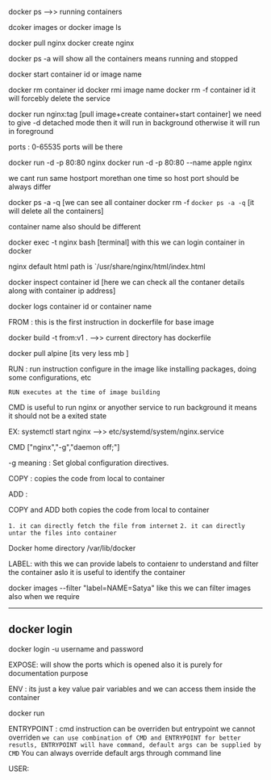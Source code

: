 docker ps -->> running containers

dcoker images or docker image ls

docker pull nginx
docker create nginx

docker ps -a will show all the containers means running and stopped

docker start container id or image name

docker rm container id
docker rmi image name
docker rm -f container id it will forcebly delete the service

docker run nginx:tag [pull image+create container+start container]
we need to give -d detached mode then it will run in background otherwise it will run in foreground

ports : 0-65535 ports will be there

docker run -d -p 80:80 nginx
docker run -d -p 80:80 --name apple nginx

we cant run same hostport morethan one time
so host port should be always differ

docker ps -a -q [we can see all container
docker rm -f `docker ps -a -q` [it will delete all the containers]

container name also should be different

docker exec -t nginx bash [terminal] with this we can login container in docker

nginx default html path is `/usr/share/nginx/html/index.html

docker inspect container id [here we can check all the contaner details along with container ip address]

docker logs container id or container name


FROM : this is the first instruction in dockerfile for base image

docker build -t from:v1 . -->> current directory has dockerfile

docker pull alpine [its very less mb ]

RUN : run instruction configure in the image like installing packages, doing some configurations, etc


`RUN executes at the time of image building`


CMD is useful to run nginx or anyother service to run background it means it should not be a exited state

EX: systemctl start nginx -->> etc/systemd/system/nginx.service

CMD ["nginx","-g","daemon off;"]

-g meaning : Set global configuration directives.

COPY : copies the code from local to container

ADD :

COPY and ADD both copies the code from local to container

`1. it can directly fetch the file from internet`
`2. it can directly untar the files into container`

Docker home directory /var/lib/docker

LABEL: 
with this we can provide labels to contaienr to understand and filter the container aslo it is useful to identify the container

docker images --filter "label=NAME=Satya"
like this we can filter images also when we require

-----
## docker login
docker login -u username
and password

EXPOSE: 
will show the ports which is opened also it is purely for documentation purpose

ENV :
its just a key value pair variables and we can access them inside the container

docker run 

ENTRYPOINT :
cmd instruction can be overriden
but entrypoint we cannot overriden
`we can use combination of CMD and ENTRYPOINT for better resutls, ENTRYPOINT will have command, default args can be supplied by CMD`
You can always override default args through command line

USER:
